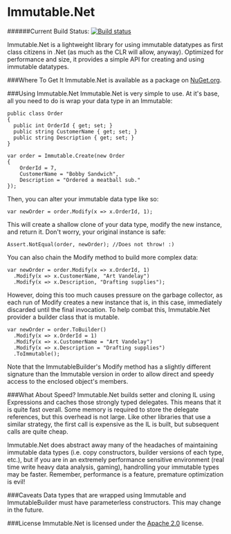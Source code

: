 Immutable.Net
=============
######Current Build Status: [![Build status](https://ci.appveyor.com/api/projects/status/yu3syp2av197wk11)](https://ci.appveyor.com/project/mattnischan/immutable-net)

Immutable.Net is a lightweight library for using immutable datatypes as first class citizens in .Net (as much as the CLR will allow, anyway). Optimized for performance and size, it provides a simple API for creating and using immutable datatypes.

###Where To Get It
Immutable.Net is available as a package on [NuGet.org](http://www.nuget.org).

###Using Immutable.Net
Immutable.Net is very simple to use. At it's base, all you need to do is wrap your data type in an Immutable:
```
public class Order
{
  public int OrderId { get; set; }
  public string CustomerName { get; set; }
  public string Description { get; set; }
}

var order = Immutable.Create(new Order 
{
    OrderId = 7,
    CustomerName = "Bobby Sandwich",
    Description = "Ordered a meatball sub."
});
```
Then, you can alter your immutable data type like so:
```
var newOrder = order.Modify(x => x.OrderId, 1);
```
This will create a shallow clone of your data type, modify the new instance, and return it. Don't worry, your original instance is safe:
```
Assert.NotEqual(order, newOrder); //Does not throw! :)
```
You can also chain the Modify method to build more complex data:
```
var newOrder = order.Modify(x => x.OrderId, 1)
  .Modify(x => x.CustomerName, "Art Vandelay")
  .Modify(x => x.Description, "Drafting supplies");
```
However, doing this too much causes pressure on the garbage collector, as each run of Modify creates a new instance that is, in this case, immediately discarded until the final invocation. To help combat this, Immutable.Net provider a builder class that is mutable.
```
var newOrder = order.ToBuilder()
  .Modify(x => x.OrderId = 1)
  .Modify(x => x.CustomerName = "Art Vandelay")
  .Modify(x => x.Description = "Drafting supplies")
  .ToImmutable();
```
Note that the ImmutableBuilder's Modify method has a slightly different signature than the Immutable version in order to allow direct and speedy access to the enclosed object's members.

###What About Speed?
Immutable.Net builds setter and cloning IL using Expressions and caches those strongly typed delegates. This means that it is quite fast overall. Some memory is required to store the delegate references, but this overhead is not large. Like other libraries that use a similar strategy, the first call is expensive as the IL is built, but subsequent calls are quite cheap.

Immutable.Net does abstract away many of the headaches of maintaining immutable data types (i.e. copy constructors, builder versions of each type, etc.), but if you are in an extremely performance sensitive environment (real time write heavy data analysis, gaming), handrolling your immutable types may be faster. Remember, performance is a feature, premature optimization is evil!

###Caveats
Data types that are wrapped using Immutable and ImmutableBuilder must have parameterless constructors. This may change in the future.

###License
Immutable.Net is licensed under the [Apache 2.0](http://www.apache.org/licenses/LICENSE-2.0.html) license.
